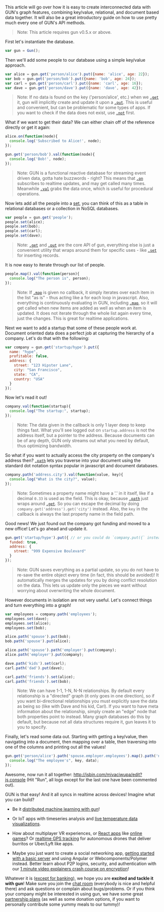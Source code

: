 This article will go over how it is easy to create interconnected data with GUN's graph features, combining key/value, relational, and document based data together. It will also be a great introductory guide on how to use pretty much every one of GUN's API methods.

> Note: This article requires gun v0.5.x or above.

First let's instantiate the database.

```javascript
var gun = Gun();
```

Then we'll add some people to our database using a simple key/value approach.

```javascript
var alice = gun.get('person/alice').put({name: 'alice', age: 22});
var bob = gun.get('person/bob').put({name: 'bob', age: 24});
var carl = gun.get('person/carl').put({name: 'carl', age: 16});
var dave = gun.get('person/dave').put({name: 'dave', age: 42});
```

> Note: If no data is found on the key ('person/alice', etc.) when we [`.get`](../API#get) it, gun will implicitly create and update it upon a [`.put`](../API#put). This is useful and convenient, but can be problematic for some types of apps. If you want to check if the data does not exist, use [`.not`](../API#not) first.

What if we want to get their data? We can either chain off of the reference directly or get it again:

```javascript
alice.on(function(node){
  console.log('Subscribed to Alice!', node);
});

gun.get('person/bob').val(function(node){
  console.log('Bob!', node);
});
```

> Note: GUN is a functional reactive database for streaming event driven data, gotta hate buzzwords - right? This means that [`.on`](../API#on) subscribes to realtime updates, and may get called many times. Meanwhile [`.val`](../API#val) grabs the data once, which is useful for procedural operations. 

Now lets add all the people into a [set](https://en.wikipedia.org/wiki/Set_(mathematics)), you can think of this as a table in relational databases or a collection in NoSQL databases.

```javascript
var people = gun.get('people');
people.set(alice);
people.set(bob);
people.set(carl);
people.set(dave);
```

> Note: [`.get`](../API#get) and [`.put`](../API#put) are the core API of gun, everything else is just a convenient utility that wraps around them for specific uses - like [`.set`](../API#set) for inserting records.

It is now easy to iterate through our list of people.

```javascript
people.map().val(function(person){
  console.log("The person is", person);
});
```

> Note: If [`.map`](../API#map) is given no callback, it simply iterates over each item in the list "as is" - thus acting like a for each loop in javascript. Also, everything is continuously evaluating in GUN, including [`.map`](../API#map), so it will get called when new items are added as well as when an item is updated. It does not iterate through the whole list again every time, just the changes. This is great for realtime applications.

Next we want to add a startup that some of these people work at. Document oriented data does a perfect job at capturing the hierarchy of a company. Let's do that with the following:

```javascript
var company = gun.get('startup/hype').put({
  name: "hype",
  profitable: false,
  address: {
    street: "123 Hipster Lane",
    city: "San Francisco",
    state: "CA",
    country: "USA"
  }
});
```

Now let's read it out!

```javascript
company.val(function(startup){
  console.log("The startup:", startup);
});
```

> Note: The data given in the callback is only 1 layer deep to keep things fast. What you'll see logged out on `startup.address` is not the address itself, but a pointer to the address. Because documents can be of any depth, GUN only streams out what you need by default, thus optimizing bandwidth.

So what if you want to actually access the city property on the company's address then? [`.path`](../API#path) lets you traverse into your document using the standard dot notation syntax popular in javascript and document databases.

```javascript
company.path('address.city').val(function(value, key){
  console.log("What is the city?", value);
});
```

> Note: Sometimes a property name might have a '.' in it itself, like if a decimal `0.33` is used as the field. This is okay, because [`.path`](../API#path) just wraps around [`.get`](../API#get). So you can escape the decimal by doing `company.get('address').get('city')` instead. Also, the `key` in the callback is always the last property name in the field path.

Good news! We just found out the company got funding and moved to a new office! Let's go ahead and update it.

```javascript
gun.get('startup/hype').put({ // or you could do `company.put({` instead.
  funded: true,
  address: {
    street: "999 Expensive Boulevard"
  }
});
```

> Note: GUN saves everything as a partial update, so you do not have to re-save the entire object every time (in fact, this should be avoided)! It automatically merges the updates for you by doing conflict resolution on the data. This lets us update only the pieces we want without worrying about overwriting the whole document.

However documents in isolation are not very useful. Let's connect things and turn everything into a graph!

```javascript
var employees = company.path('employees');
employees.set(dave);
employees.set(alice);
employees.set(bob);

alice.path('spouse').put(bob);
bob.path('spouse').put(alice);

alice.path('spouse').path('employer').put(company);
alice.path('employer').put(company);

dave.path('kids').set(carl);
carl.path('dad').put(dave);

carl.path('friends').set(alice);
carl.path('friends').set(bob);
```

> Note: We can have 1-1, 1-N, N-N relationships. By default every relationship is a "directed" graph (it only goes in one direction), so if you want bi-directional relationships you must explicitly save the data as being so (like with Dave and his kid, Carl). If you want to have meta information about the relationship, simply create an "edge" node that both properties point to instead. Many graph databases do this by default, but because not all data structures require it, gun leaves it to you to specify.

Finally, let's read some data out. Starting with getting a key/value, then navigating into a document, then mapping over a table, then traversing into one of the columns and printing out all the values!

```javascript
gun.get('person/alice').path('spouse.employer.employees').map().path('name').val(function(data, key){
  console.log("The employee's", key, data);
});
```

Awesome, now run it all together: http://jsbin.com/mivaciwupa/edit?js,console (Hit "Run", all logs except for the last one have been commented out).

GUN is that easy! And it all syncs in realtime across devices! Imagine what you can build?

 - Be it [distributed machine learning with gun](http://myrighttocode.org/blog/artificial%20intelligence/particle%20swarm/genetic%20algorithm/collective%20knowledge/machine%20learning/gun-db-artificial-knowledge-sharing)!

 - Or IoT apps with timeseries analysis and [live temperature data visualizations](https://github.com/Stefdv/gun-ui-lcd#syncing).

 - How about multiplayer VR experiences, or [React apps](https://github.com/PsychoLlama/connect-four) like [online games](https://github.com/PsychoLlama/Trace)? Or [realtime GPS tracking](https://youtu.be/7ALHtbC9aOM) for autonomous drones that deliver burritos or Uber/Lyft like apps. 

 - Maybe you just want to create a social networking app, [getting started with a basic server](https://github.com/gundb/gun-starter-app) and using Angular or Webcomponents/Polymer instead. Better learn about P2P logins, security, and authentication with our [1 minute video explainers crash course on encryption](http://gun.js.org/explainers/data/security.html)!

Whatever it is ([except for banking](CAP-Theorem)), we hope you are **excited and tackle it with gun**! Make sure you join the [chat room](https://gitter.im/amark/gun) (everybody is nice and helpful there) and ask questions or complain about bugs/problems. Or if you think your company might be interested in using gun, we have some great [partnership plans](https://www.patreon.com/gunDB) (as well as some donation options, if you want to personally contribute some yummy meals to our tummy)!

